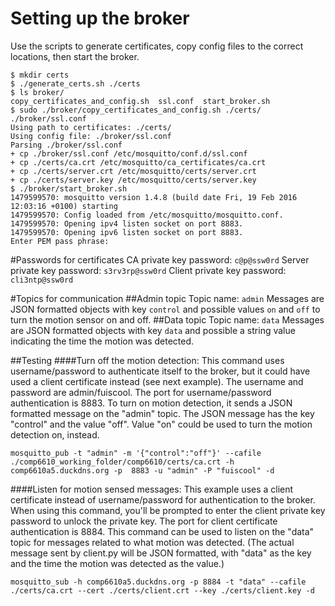 # Setting up the broker
Use the scripts to generate certificates, copy config files to the correct locations, then start the broker. 
```
$ mkdir certs
$ ./generate_certs.sh ./certs
$ ls broker/
copy_certificates_and_config.sh  ssl.conf  start_broker.sh
$ sudo ./broker/copy_certificates_and_config.sh ./certs/ ./broker/ssl.conf 
Using path to certificates: ./certs/
Using config file: ./broker/ssl.conf
Parsing ./broker/ssl.conf
+ cp ./broker/ssl.conf /etc/mosquitto/conf.d/ssl.conf
+ cp ./certs/ca.crt /etc/mosquitto/ca_certificates/ca.crt
+ cp ./certs/server.crt /etc/mosquitto/certs/server.crt
+ cp ./certs/server.key /etc/mosquitto/certs/server.key
$ ./broker/start_broker.sh 
1479599570: mosquitto version 1.4.8 (build date Fri, 19 Feb 2016 12:03:16 +0100) starting
1479599570: Config loaded from /etc/mosquitto/mosquitto.conf.
1479599570: Opening ipv4 listen socket on port 8883.
1479599570: Opening ipv6 listen socket on port 8883.
Enter PEM pass phrase:
```

#Passwords for certificates
CA private key password: `c@p@ssw0rd` 
Server private key password: `s3rv3rp@ssw0rd` 
Client private key password: `cli3ntp@ssw0rd` 

#Topics for communication
##Admin topic
Topic name: `admin` 
Messages are JSON formatted objects with key `control` and possible values `on` and `off` to turn the motion sensor on and off.
##Data topic
Topic name: `data` 
Messages are JSON formatted objects with key `data` and possible a string value indicating the time the motion was detected.

##Testing
####Turn off the motion detection:
This command uses username/password to authenticate itself to the broker, but it could have used a client certificate instead (see next example). The username and password are admin/fuiscool. The port for username/password authentication is 8883.
To turn on motion detection, it sends a JSON formatted message on the "admin" topic. The JSON message has the key "control" and the value "off". Value "on" could be used to turn the motion detection on, instead.
```
mosquitto_pub -t "admin" -m '{"control":"off"}' --cafile ./comp6610_working_folder/comp6610/certs/ca.crt -h comp6610a5.duckdns.org -p  8883 -u "admin" -P "fuiscool" -d
```

####Listen for motion sensed messages:
This example uses a client certificate instead of username/password for authentication to the broker. When using this command, you'll be prompted to enter the client private key password to unlock the private key. The port for client certificate authentication is 8884. 
This command can be used to listen on the "data" topic for messages related to what motion was detected. (The actual message sent by client.py will be JSON formatted, with "data" as the key and the time the motion was detected as the value.)
```
mosquitto_sub -h comp6610a5.duckdns.org -p 8884 -t "data" --cafile ./certs/ca.crt --cert ./certs/client.crt --key ./certs/client.key -d
```
